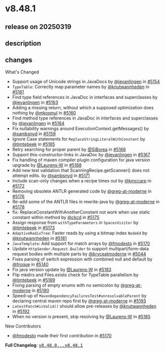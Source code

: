 # v8.48.1

## release on 20250319
## description
## changes
What's Changed

* Support usage of Unicode strings in JavaDocs by <a class="user-mention notranslate" data-hovercard-type="user" data-hovercard-url="/users/jevanlingen/hovercard" data-octo-click="hovercard-link-click" data-octo-dimensions="link_type:self" href="https://github.com/jevanlingen">@jevanlingen</a> in <a class="issue-link js-issue-link" data-error-text="Failed to load title" data-id="2910614230" data-permission-text="Title is private" data-url="https://github.com/openrewrite/rewrite/issues/5154" data-hovercard-type="pull_request" data-hovercard-url="/openrewrite/rewrite/pull/5154/hovercard" href="https://github.com/openrewrite/rewrite/pull/5154">#5154</a>
* <code>TypeTable</code>: Correctly map parameter names by <a class="user-mention notranslate" data-hovercard-type="user" data-hovercard-url="/users/knutwannheden/hovercard" data-octo-click="hovercard-link-click" data-octo-dimensions="link_type:self" href="https://github.com/knutwannheden">@knutwannheden</a> in <a class="issue-link js-issue-link" data-error-text="Failed to load title" data-id="2913333497" data-permission-text="Title is private" data-url="https://github.com/openrewrite/rewrite/issues/5161" data-hovercard-type="pull_request" data-hovercard-url="/openrewrite/rewrite/pull/5161/hovercard" href="https://github.com/openrewrite/rewrite/pull/5161">#5161</a>
* Find type field references in JavaDoc in interfaces and superclasses by <a class="user-mention notranslate" data-hovercard-type="user" data-hovercard-url="/users/jevanlingen/hovercard" data-octo-click="hovercard-link-click" data-octo-dimensions="link_type:self" href="https://github.com/jevanlingen">@jevanlingen</a> in <a class="issue-link js-issue-link" data-error-text="Failed to load title" data-id="2913370246" data-permission-text="Title is private" data-url="https://github.com/openrewrite/rewrite/issues/5163" data-hovercard-type="pull_request" data-hovercard-url="/openrewrite/rewrite/pull/5163/hovercard" href="https://github.com/openrewrite/rewrite/pull/5163">#5163</a>
* Adding a missing return, without which a supposed optimization does nothing by <a class="user-mention notranslate" data-hovercard-type="user" data-hovercard-url="/users/mkosmul/hovercard" data-octo-click="hovercard-link-click" data-octo-dimensions="link_type:self" href="https://github.com/mkosmul">@mkosmul</a> in <a class="issue-link js-issue-link" data-error-text="Failed to load title" data-id="2913293937" data-permission-text="Title is private" data-url="https://github.com/openrewrite/rewrite/issues/5160" data-hovercard-type="pull_request" data-hovercard-url="/openrewrite/rewrite/pull/5160/hovercard" href="https://github.com/openrewrite/rewrite/pull/5160">#5160</a>
* Find method type references in JavaDoc in interfaces and superclasses by <a class="user-mention notranslate" data-hovercard-type="user" data-hovercard-url="/users/jevanlingen/hovercard" data-octo-click="hovercard-link-click" data-octo-dimensions="link_type:self" href="https://github.com/jevanlingen">@jevanlingen</a> in <a class="issue-link js-issue-link" data-error-text="Failed to load title" data-id="2913940261" data-permission-text="Title is private" data-url="https://github.com/openrewrite/rewrite/issues/5164" data-hovercard-type="pull_request" data-hovercard-url="/openrewrite/rewrite/pull/5164/hovercard" href="https://github.com/openrewrite/rewrite/pull/5164">#5164</a>
* Fix nullability warnings around ExecutionContext.getMessages() by <a class="user-mention notranslate" data-hovercard-type="user" data-hovercard-url="/users/sambsnyd/hovercard" data-octo-click="hovercard-link-click" data-octo-dimensions="link_type:self" href="https://github.com/sambsnyd">@sambsnyd</a> in <a class="issue-link js-issue-link" data-error-text="Failed to load title" data-id="2913153896" data-permission-text="Title is private" data-url="https://github.com/openrewrite/rewrite/issues/5159" data-hovercard-type="pull_request" data-hovercard-url="/openrewrite/rewrite/pull/5159/hovercard" href="https://github.com/openrewrite/rewrite/pull/5159">#5159</a>
* Ignore Case statements for <code>ReplaceStringLiteralWithConstant</code> by <a class="user-mention notranslate" data-hovercard-type="user" data-hovercard-url="/users/timtebeek/hovercard" data-octo-click="hovercard-link-click" data-octo-dimensions="link_type:self" href="https://github.com/timtebeek">@timtebeek</a> in <a class="issue-link js-issue-link" data-error-text="Failed to load title" data-id="2915346602" data-permission-text="Title is private" data-url="https://github.com/openrewrite/rewrite/issues/5165" data-hovercard-type="pull_request" data-hovercard-url="/openrewrite/rewrite/pull/5165/hovercard" href="https://github.com/openrewrite/rewrite/pull/5165">#5165</a>
* Retry searching for proper parent by <a class="user-mention notranslate" data-hovercard-type="user" data-hovercard-url="/users/SiBorea/hovercard" data-octo-click="hovercard-link-click" data-octo-dimensions="link_type:self" href="https://github.com/SiBorea">@SiBorea</a> in <a class="issue-link js-issue-link" data-error-text="Failed to load title" data-id="2915944906" data-permission-text="Title is private" data-url="https://github.com/openrewrite/rewrite/issues/5166" data-hovercard-type="pull_request" data-hovercard-url="/openrewrite/rewrite/pull/5166/hovercard" href="https://github.com/openrewrite/rewrite/pull/5166">#5166</a>
* Support this-constructor-links in JavaDoc by <a class="user-mention notranslate" data-hovercard-type="user" data-hovercard-url="/users/jevanlingen/hovercard" data-octo-click="hovercard-link-click" data-octo-dimensions="link_type:self" href="https://github.com/jevanlingen">@jevanlingen</a> in <a class="issue-link js-issue-link" data-error-text="Failed to load title" data-id="2916759137" data-permission-text="Title is private" data-url="https://github.com/openrewrite/rewrite/issues/5167" data-hovercard-type="pull_request" data-hovercard-url="/openrewrite/rewrite/pull/5167/hovercard" href="https://github.com/openrewrite/rewrite/pull/5167">#5167</a>
* Fix handling of maven compiler plugin configuration for java version upgrade by <a class="user-mention notranslate" data-hovercard-type="user" data-hovercard-url="/users/Laurens-W/hovercard" data-octo-click="hovercard-link-click" data-octo-dimensions="link_type:self" href="https://github.com/Laurens-W">@Laurens-W</a> in <a class="issue-link js-issue-link" data-error-text="Failed to load title" data-id="2917173131" data-permission-text="Title is private" data-url="https://github.com/openrewrite/rewrite/issues/5168" data-hovercard-type="pull_request" data-hovercard-url="/openrewrite/rewrite/pull/5168/hovercard" href="https://github.com/openrewrite/rewrite/pull/5168">#5168</a>
* Add new test validation that ScanningRecipe.getScanner() does not attempt edits. by <a class="user-mention notranslate" data-hovercard-type="user" data-hovercard-url="/users/sambsnyd/hovercard" data-octo-click="hovercard-link-click" data-octo-dimensions="link_type:self" href="https://github.com/sambsnyd">@sambsnyd</a> in <a class="issue-link js-issue-link" data-error-text="Failed to load title" data-id="2918415843" data-permission-text="Title is private" data-url="https://github.com/openrewrite/rewrite/issues/5171" data-hovercard-type="pull_request" data-hovercard-url="/openrewrite/rewrite/pull/5171/hovercard" href="https://github.com/openrewrite/rewrite/pull/5171">#5171</a>
* Include scan-only changes when a recipe times out by <a class="user-mention notranslate" data-hovercard-type="user" data-hovercard-url="/users/kmccarp/hovercard" data-octo-click="hovercard-link-click" data-octo-dimensions="link_type:self" href="https://github.com/kmccarp">@kmccarp</a> in <a class="issue-link js-issue-link" data-error-text="Failed to load title" data-id="2918490907" data-permission-text="Title is private" data-url="https://github.com/openrewrite/rewrite/issues/5172" data-hovercard-type="pull_request" data-hovercard-url="/openrewrite/rewrite/pull/5172/hovercard" href="https://github.com/openrewrite/rewrite/pull/5172">#5172</a>
* Removing obsolete ANTLR generated code by <a class="user-mention notranslate" data-hovercard-type="user" data-hovercard-url="/users/greg-at-moderne/hovercard" data-octo-click="hovercard-link-click" data-octo-dimensions="link_type:self" href="https://github.com/greg-at-moderne">@greg-at-moderne</a> in <a class="issue-link js-issue-link" data-error-text="Failed to load title" data-id="2919475422" data-permission-text="Title is private" data-url="https://github.com/openrewrite/rewrite/issues/5176" data-hovercard-type="pull_request" data-hovercard-url="/openrewrite/rewrite/pull/5176/hovercard" href="https://github.com/openrewrite/rewrite/pull/5176">#5176</a>
* Re-add some of the ANTLR files in rewrite-java by <a class="user-mention notranslate" data-hovercard-type="user" data-hovercard-url="/users/greg-at-moderne/hovercard" data-octo-click="hovercard-link-click" data-octo-dimensions="link_type:self" href="https://github.com/greg-at-moderne">@greg-at-moderne</a> in <a class="issue-link js-issue-link" data-error-text="Failed to load title" data-id="2919631681" data-permission-text="Title is private" data-url="https://github.com/openrewrite/rewrite/issues/5178" data-hovercard-type="pull_request" data-hovercard-url="/openrewrite/rewrite/pull/5178/hovercard" href="https://github.com/openrewrite/rewrite/pull/5178">#5178</a>
* fix: ReplaceConstantWithAnotherConstant not work when use static constant within method by <a class="user-mention notranslate" data-hovercard-type="user" data-hovercard-url="/users/ckcd/hovercard" data-octo-click="hovercard-link-click" data-octo-dimensions="link_type:self" href="https://github.com/ckcd">@ckcd</a> in <a class="issue-link js-issue-link" data-error-text="Failed to load title" data-id="2919023706" data-permission-text="Title is private" data-url="https://github.com/openrewrite/rewrite/issues/5175" data-hovercard-type="pull_request" data-hovercard-url="/openrewrite/rewrite/pull/5175/hovercard" href="https://github.com/openrewrite/rewrite/pull/5175">#5175</a>
* Assign response from <code>withTypeParameters</code> in <code>SpacesVisitor</code> by <a class="user-mention notranslate" data-hovercard-type="user" data-hovercard-url="/users/timtebeek/hovercard" data-octo-click="hovercard-link-click" data-octo-dimensions="link_type:self" href="https://github.com/timtebeek">@timtebeek</a> in <a class="issue-link js-issue-link" data-error-text="Failed to load title" data-id="2918502301" data-permission-text="Title is private" data-url="https://github.com/openrewrite/rewrite/issues/5173" data-hovercard-type="pull_request" data-hovercard-url="/openrewrite/rewrite/pull/5173/hovercard" href="https://github.com/openrewrite/rewrite/pull/5173">#5173</a>
* <code>AdaptiveRadixTree</code>: Faster reads by using a bitmap index <code>Node64</code> by <a class="user-mention notranslate" data-hovercard-type="user" data-hovercard-url="/users/knutwannheden/hovercard" data-octo-click="hovercard-link-click" data-octo-dimensions="link_type:self" href="https://github.com/knutwannheden">@knutwannheden</a> in <a class="issue-link js-issue-link" data-error-text="Failed to load title" data-id="2922837191" data-permission-text="Title is private" data-url="https://github.com/openrewrite/rewrite/issues/5181" data-hovercard-type="pull_request" data-hovercard-url="/openrewrite/rewrite/pull/5181/hovercard" href="https://github.com/openrewrite/rewrite/pull/5181">#5181</a>
* <code>JavaTemplate</code>: Add support for match arrays by <a class="user-mention notranslate" data-hovercard-type="user" data-hovercard-url="/users/fmodesto/hovercard" data-octo-click="hovercard-link-click" data-octo-dimensions="link_type:self" href="https://github.com/fmodesto">@fmodesto</a> in <a class="issue-link js-issue-link" data-error-text="Failed to load title" data-id="2918415441" data-permission-text="Title is private" data-url="https://github.com/openrewrite/rewrite/issues/5170" data-hovercard-type="pull_request" data-hovercard-url="/openrewrite/rewrite/pull/5170/hovercard" href="https://github.com/openrewrite/rewrite/pull/5170">#5170</a>
* Update <code>HttpSender.Request.Builder</code> to support multipart/form-data request bodies with multiple parts by <a class="user-mention notranslate" data-hovercard-type="user" data-hovercard-url="/users/bryceatmoderne/hovercard" data-octo-click="hovercard-link-click" data-octo-dimensions="link_type:self" href="https://github.com/bryceatmoderne">@bryceatmoderne</a> in <a class="issue-link js-issue-link" data-error-text="Failed to load title" data-id="2853855978" data-permission-text="Title is private" data-url="https://github.com/openrewrite/rewrite/issues/5044" data-hovercard-type="pull_request" data-hovercard-url="/openrewrite/rewrite/pull/5044/hovercard" href="https://github.com/openrewrite/rewrite/pull/5044">#5044</a>
* Fixes parsing of switch expression with combined null and default by <a class="user-mention notranslate" data-hovercard-type="user" data-hovercard-url="/users/froque/hovercard" data-octo-click="hovercard-link-click" data-octo-dimensions="link_type:self" href="https://github.com/froque">@froque</a> in <a class="issue-link js-issue-link" data-error-text="Failed to load title" data-id="2901565394" data-permission-text="Title is private" data-url="https://github.com/openrewrite/rewrite/issues/5140" data-hovercard-type="pull_request" data-hovercard-url="/openrewrite/rewrite/pull/5140/hovercard" href="https://github.com/openrewrite/rewrite/pull/5140">#5140</a>
* Fix java version update by <a class="user-mention notranslate" data-hovercard-type="user" data-hovercard-url="/users/Laurens-W/hovercard" data-octo-click="hovercard-link-click" data-octo-dimensions="link_type:self" href="https://github.com/Laurens-W">@Laurens-W</a> in <a class="issue-link js-issue-link" data-error-text="Failed to load title" data-id="2924586300" data-permission-text="Title is private" data-url="https://github.com/openrewrite/rewrite/issues/5183" data-hovercard-type="pull_request" data-hovercard-url="/openrewrite/rewrite/pull/5183/hovercard" href="https://github.com/openrewrite/rewrite/pull/5183">#5183</a>
* Flip mkdirs and Files.exists check for TypeTable parallelism by <a class="user-mention notranslate" data-hovercard-type="user" data-hovercard-url="/users/timtebeek/hovercard" data-octo-click="hovercard-link-click" data-octo-dimensions="link_type:self" href="https://github.com/timtebeek">@timtebeek</a> in <a class="issue-link js-issue-link" data-error-text="Failed to load title" data-id="2929307199" data-permission-text="Title is private" data-url="https://github.com/openrewrite/rewrite/issues/5189" data-hovercard-type="pull_request" data-hovercard-url="/openrewrite/rewrite/pull/5189/hovercard" href="https://github.com/openrewrite/rewrite/pull/5189">#5189</a>
* Fixing parsing of empty enums with no semicolon by <a class="user-mention notranslate" data-hovercard-type="user" data-hovercard-url="/users/greg-at-moderne/hovercard" data-octo-click="hovercard-link-click" data-octo-dimensions="link_type:self" href="https://github.com/greg-at-moderne">@greg-at-moderne</a> in <a class="issue-link js-issue-link" data-error-text="Failed to load title" data-id="2930671442" data-permission-text="Title is private" data-url="https://github.com/openrewrite/rewrite/issues/5190" data-hovercard-type="pull_request" data-hovercard-url="/openrewrite/rewrite/pull/5190/hovercard" href="https://github.com/openrewrite/rewrite/pull/5190">#5190</a>
* Speed-up of <code>MavenDependencyFailuresTest#unresolvableParent</code> by declaring central maven repo first by <a class="user-mention notranslate" data-hovercard-type="user" data-hovercard-url="/users/greg-at-moderne/hovercard" data-octo-click="hovercard-link-click" data-octo-dimensions="link_type:self" href="https://github.com/greg-at-moderne">@greg-at-moderne</a> in <a class="issue-link js-issue-link" data-error-text="Failed to load title" data-id="2930909826" data-permission-text="Title is private" data-url="https://github.com/openrewrite/rewrite/issues/5193" data-hovercard-type="pull_request" data-hovercard-url="/openrewrite/rewrite/pull/5193/hovercard" href="https://github.com/openrewrite/rewrite/pull/5193">#5193</a>
* <code>LatestPatch#isValid()</code> should allow pre-releases by <a class="user-mention notranslate" data-hovercard-type="user" data-hovercard-url="/users/knutwannheden/hovercard" data-octo-click="hovercard-link-click" data-octo-dimensions="link_type:self" href="https://github.com/knutwannheden">@knutwannheden</a> in <a class="issue-link js-issue-link" data-error-text="Failed to load title" data-id="2930889170" data-permission-text="Title is private" data-url="https://github.com/openrewrite/rewrite/issues/5192" data-hovercard-type="pull_request" data-hovercard-url="/openrewrite/rewrite/pull/5192/hovercard" href="https://github.com/openrewrite/rewrite/pull/5192">#5192</a>
* When no version is present, skip resolving by <a class="user-mention notranslate" data-hovercard-type="user" data-hovercard-url="/users/Laurens-W/hovercard" data-octo-click="hovercard-link-click" data-octo-dimensions="link_type:self" href="https://github.com/Laurens-W">@Laurens-W</a> in <a class="issue-link js-issue-link" data-error-text="Failed to load title" data-id="2924994054" data-permission-text="Title is private" data-url="https://github.com/openrewrite/rewrite/issues/5185" data-hovercard-type="pull_request" data-hovercard-url="/openrewrite/rewrite/pull/5185/hovercard" href="https://github.com/openrewrite/rewrite/pull/5185">#5185</a>

New Contributors

* <a class="user-mention notranslate" data-hovercard-type="user" data-hovercard-url="/users/fmodesto/hovercard" data-octo-click="hovercard-link-click" data-octo-dimensions="link_type:self" href="https://github.com/fmodesto">@fmodesto</a> made their first contribution in <a class="issue-link js-issue-link" data-error-text="Failed to load title" data-id="2918415441" data-permission-text="Title is private" data-url="https://github.com/openrewrite/rewrite/issues/5170" data-hovercard-type="pull_request" data-hovercard-url="/openrewrite/rewrite/pull/5170/hovercard" href="https://github.com/openrewrite/rewrite/pull/5170">#5170</a>

<strong>Full Changelog</strong>: <a class="commit-link" href="https://github.com/openrewrite/rewrite/compare/v8.48.0...v8.48.1"><tt>v8.48.0...v8.48.1</tt></a>

